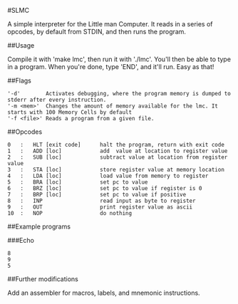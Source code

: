 #SLMC

A simple interpreter for the Little man Computer. 
It reads in a series of opcodes, by default from STDIN, and then runs the program. 

##Usage

Compile it with 'make lmc', then run it with './lmc'.
You'll then be able to type in a program. 
When you're done, type 'END', and it'll run.
Easy as that!

##Flags

    '-d'        Activates debugging, where the program memory is dumped to stderr after every instruction.
    '-m <mem>'  Changes the amount of memory available for the lmc. It starts with 100 Memory Cells by default
    '-f <file>' Reads a program from a given file.

##Opcodes

    0   :   HLT [exit code]      halt the program, return with exit code
    1   :   ADD [loc]            add  value at location to register value
    2   :   SUB [loc]            subtract value at location from register value
    3   :   STA [loc]            store register value at memory location
    4   :   LDA [loc]            load value from memory to register
    5   :   BRA [loc]            set pc to value
    6   :   BRZ [loc]            set pc to value if register is 0
    7   :   BRP [loc]            set pc to value if positive
    8   :   INP                  read input as byte to register
    9   :   OUT                  print register value as ascii
    10  :   NOP                  do nothing

##Example programs

###Echo

    8
    9
    5 

##Further modifications

Add an assembler for macros, labels, and mnemonic instructions.
